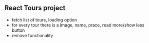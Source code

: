 ## React Tours project

- fetch list of tours, loading option
- for every tour there is a image, name, prace, read more/show less button
- remove functionality
